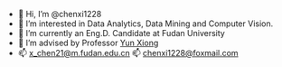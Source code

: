 - 👋 Hi, I’m @chenxi1228
- 👀 I’m interested in Data Analytics, Data Mining and Computer Vision.
- 🌱 I’m currently an Eng.D. Candidate at Fudan University
- 🚂 I’m advised by Professor [Yun Xiong](https://datascience.fudan.edu.cn/e1/61/c13398a123233/page.htm)
- 📫 x_chen21@m.fudan.edu.cn 📫 chenxi1228@foxmail.com

<!---
chenxi1228/chenxi1228 is a ✨ special ✨ repository because its `README.md` (this file) appears on your GitHub profile.
You can click the Preview link to take a look at your changes.
--->
